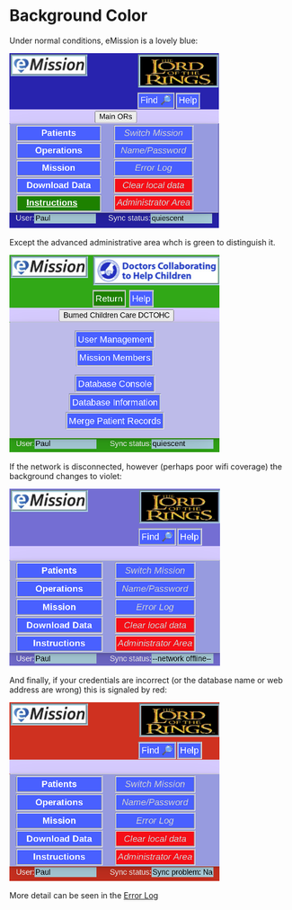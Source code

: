 # Background Color

Under normal conditions, eMission is a lovely blue:

![](images/MainMenu.png)

Except the advanced administrative area whch is green to distinguish it.

![](images/Administration.png)

If the network is disconnected, however (perhaps poor wifi coverage) the background changes to violet:

![](images/disconnected.png)

And finally, if your credentials are incorrect (or the database name or web address are wrong) this is signaled by red:

![](images/error.png)

More detail can be seen in the [Error Log](ErrorLog.html)